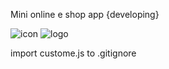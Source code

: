 Mini online e shop app {developing}

![icon](https://github.com/who-0/shoppie/assets/56252622/37ddb905-8ab7-46a6-9634-c440873e58c4)
![logo](https://github.com/who-0/shoppie/assets/56252622/03c31e34-1968-400c-8ec7-cb0d44a89003)

import custome.js to .gitignore
